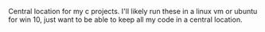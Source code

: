 Central location for my c projects. I'll likely run these in a linux vm or
ubuntu for win 10, just want to be able to keep all my code in a central location.
